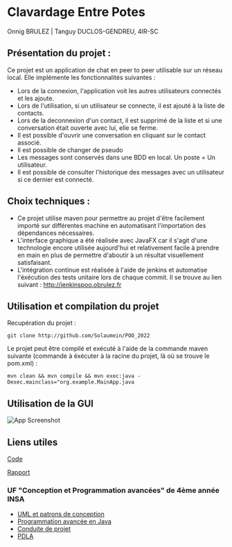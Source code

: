 
# Clavardage Entre Potes

Onnig BRULEZ | Tanguy DUCLOS-GENDREU, 4IR-SC

## Présentation du projet :
Ce projet est un application de chat en peer to peer utilisable sur un réseau local. Elle implémente les fonctionnalités suivantes : 
- Lors de la connexion, l'application voit les autres utilisateurs connectés et les ajoute.
- Lors de l'utilisation, si un utilisateur se connecte, il est ajouté à la liste de contacts.
- Lors de la deconnexion d'un contact, il est supprimé de la liste et si une conversation était ouverte avec lui, elle se ferme.
- Il est possible d'ouvrir une conversation en cliquant sur le contact associé.
- Il est possible de changer de pseudo
- Les messages sont conservés dans une BDD en local. Un poste = Un utilisateur.
- Il est possible de consulter l'historique des messages avec un utilisateur si ce dernier est connecté.

## Choix techniques :
 - Ce projet utilise maven pour permettre au projet d'être facilement importé sur différentes machine en automatisant l'importation des dépendances nécessaires. 
 - L'interface graphique a été réalisée avec JavaFX car il s'agit d'une technologie encore utilisée aujourd'hui et relativement facile à prendre en main en plus de permettre d'aboutir à un résultat visuellement satisfaisant.
- L'intégration continue est réalisée à l'aide de jenkins et automatise l'éxécution des tests unitaire lors de chaque commit. Il se trouve au lien suivant : http://jenkinspoo.obrulez.fr
## Utilisation et compilation du projet
Recupération du projet :

```git clone http://github.com/Solaumein/POO_2022```

 Le projet peut être compilé et exécuté à l'aide de la commande maven suivante (commande à éxécuter à la racine du projet, là où se trouve le pom.xml) :

 ``` mvn clean && mvn compile && mvn exec:java -Dexec.mainclass="org.example.MainApp.java ```




## Utilisation de la GUI

![App Screenshot](https://cloud.obrulez.fr/index.php/apps/files_sharing/publicpreview/tC5bBkHsHiw79bZ?file=/&fileId=3384&x=1920&y=1080&a=true)

## Liens utiles
[Code](./src/main/java/org/example)

[Rapport](./Rapport_UML_COO1.pdf) 

### UF "Conception et Programmation avancées" de 4ème année INSA 

  - [UML et patrons de conception](https://moodle.insa-toulouse.fr/course/view.php?id=1283)
  - [Programmation avancée en Java](https://moodle.insa-toulouse.fr/course/view.php?id=1228) 
  - [Conduite de projet](https://moodle.insa-toulouse.fr/course/view.php?id=1759) 
  - [PDLA](https://moodle.insa-toulouse.fr/course/view.php?id=1758)
